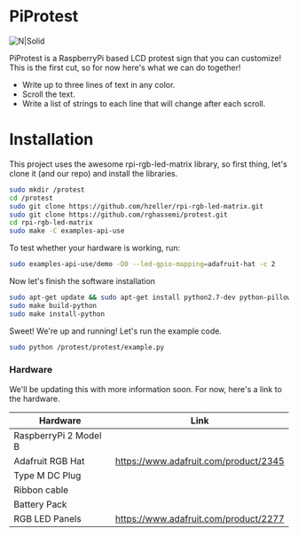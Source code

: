 # PiProtest

![N|Solid](https://s-media-cache-ak0.pinimg.com/736x/74/3d/b5/743db576cd482fae244b3f4a91f03038.jpg)

PiProtest is a RaspberryPi based LCD protest sign that you can customize!
This is the first cut, so for now here's what we can do together!
  - Write up to three lines of text in any color.
  - Scroll the text.
  - Write a list of strings to each line that will change after each scroll.

# Installation
This project uses the awesome rpi-rgb-led-matrix library, so first thing, let's clone it (and our repo) and install the libraries.
```sh
sudo mkdir /protest
cd /protest
sudo git clone https://github.com/hzeller/rpi-rgb-led-matrix.git
sudo git clone https://github.com/rghassemi/protest.git
cd rpi-rgb-led-matrix
sudo make -C examples-api-use
```
To test whether your hardware is working, run:
```sh
sudo examples-api-use/demo -D0 --led-gpio-mapping=adafruit-hat -c 2
```
Now let's finish the software installation
```sh
sudo apt-get update && sudo apt-get install python2.7-dev python-pillow -y
sudo make build-python
sudo make install-python
```

Sweet!  We're up and running!  Let's run the example code.
```sh
sudo python /protest/protest/example.py
```

### Hardware

We'll be updating this with more information soon.  For now, here's a link to the hardware.

| Hardware | Link |
| ------ | ------ |
| RaspberryPi 2 Model B | <todo> |
| Adafruit RGB Hat | https://www.adafruit.com/product/2345 |
| Type M DC Plug | <todo>  |
| Ribbon cable | <todo>  |
| Battery Pack | <todo>  |
| RGB LED Panels | https://www.adafruit.com/product/2277  |
